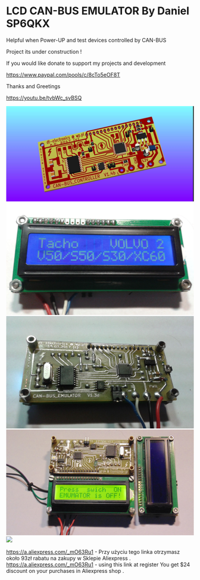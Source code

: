 # LCD CAN-BUS EMULATOR By Daniel SP6QKX 

Helpful when Power-UP and test devices controlled by CAN-BUS
 
Project its under construction ! 

If you would like donate to support my projects and development 

https://www.paypal.com/pools/c/8cTo5eOF8T


Thanks and Greetings 


https://youtu.be/tvbWc_svBSQ


<img src="https://raw.githubusercontent.com/SP6QKX/LCD-CAN-BUS-EMULATOR-by-SP6QKX/master/1.jpg">
<img src="https://raw.githubusercontent.com/SP6QKX/LCD-CAN-BUS-EMULATOR-by-SP6QKX/master/2.jpg">
<img src="https://raw.githubusercontent.com/SP6QKX/LCD-CAN-BUS-EMULATOR-by-SP6QKX/master/3.jpg">
<img src="https://raw.githubusercontent.com/SP6QKX/LCD-CAN-BUS-EMULATOR-by-SP6QKX/master/4.jpg">
<img src="https://raw.githubusercontent.com/SP6QKX/LCD-CAN-BUS-EMULATOR-by-SP6QKX/master/5.jpg">

https://a.aliexpress.com/_mO63Ru1 - Przy użyciu tego linka otrzymasz około 93zł rabatu na zakupy w Sklepie Aliexpress .
https://a.aliexpress.com/_mO63Ru1 - using this link at register You get $24 discount on your purchases in Aliexpress shop .
